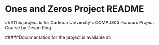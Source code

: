 # Ones and Zeros Project README
###This project is for Carleton University's COMP4905 Honours Project Course by Devon Ring

#####Documentation for the project is available at:
